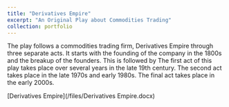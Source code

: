 ```yaml
---
title: "Derivatives Empire"
excerpt: "An Original Play about Commodities Trading"
collection: portfolio
---
```

The play follows a commodities trading firm, Derivatives Empire through three separate acts. It starts with the founding of the company in the 1800s and the breakup of the founders. This is followed by The first act of this play takes place over several years in the late 19th century. The second act takes place in the late 1970s and early 1980s. The final act takes place in the early 2000s.

[Derivatives Empire](/files/Derivatives Empire.docx)
